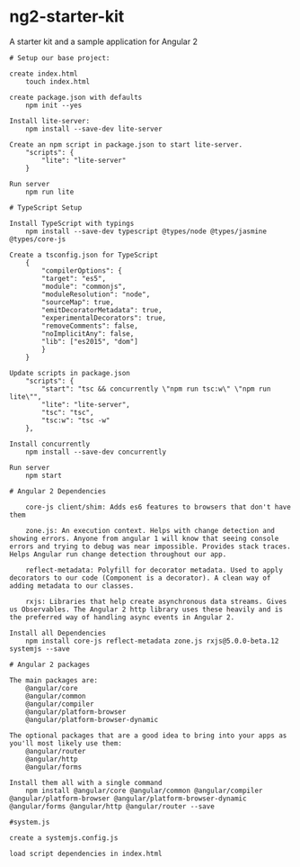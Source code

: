 # ng2-starter-kit
A starter kit and a sample application for Angular 2


    # Setup our base project:

    create index.html
        touch index.html

    create package.json with defaults
        npm init --yes

    Install lite-server:
        npm install --save-dev lite-server

    Create an npm script in package.json to start lite-server.
        "scripts": {
            "lite": "lite-server"
        }

    Run server
        npm run lite

    # TypeScript Setup

    Install TypeScript with typings
        npm install --save-dev typescript @types/node @types/jasmine @types/core-js

    Create a tsconfig.json for TypeScript
        {
            "compilerOptions": {
            "target": "es5",
            "module": "commonjs",
            "moduleResolution": "node",
            "sourceMap": true,
            "emitDecoratorMetadata": true,
            "experimentalDecorators": true,
            "removeComments": false,
            "noImplicitAny": false,
            "lib": ["es2015", "dom"]
            }
        }

    Update scripts in package.json
        "scripts": {
            "start": "tsc && concurrently \"npm run tsc:w\" \"npm run lite\"",
            "lite": "lite-server",
            "tsc": "tsc",
            "tsc:w": "tsc -w"
        },

    Install concurrently
        npm install --save-dev concurrently

    Run server
        npm start

    # Angular 2 Dependencies

        core-js client/shim: Adds es6 features to browsers that don't have them

        zone.js: An execution context. Helps with change detection and showing errors. Anyone from angular 1 will know that seeing console errors and trying to debug was near impossible. Provides stack traces. Helps Angular run change detection throughout our app.

        reflect-metadata: Polyfill for decorator metadata. Used to apply decorators to our code (Component is a decorator). A clean way of adding metadata to our classes.

        rxjs: Libraries that help create asynchronous data streams. Gives us Observables. The Angular 2 http library uses these heavily and is the preferred way of handling async events in Angular 2.

    Install all Dependencies
        npm install core-js reflect-metadata zone.js rxjs@5.0.0-beta.12 systemjs --save

    # Angular 2 packages

    The main packages are:
        @angular/core
        @angular/common
        @angular/compiler
        @angular/platform-browser
        @angular/platform-browser-dynamic

    The optional packages that are a good idea to bring into your apps as you'll most likely use them:
        @angular/router
        @angular/http
        @angular/forms

    Install them all with a single command
        npm install @angular/core @angular/common @angular/compiler @angular/platform-browser @angular/platform-browser-dynamic @angular/forms @angular/http @angular/router --save

    #system.js

    create a systemjs.config.js

    load script dependencies in index.html    
